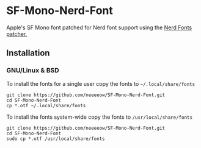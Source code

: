 # SF-Mono-Nerd-Font
Apple's SF Mono font patched for Nerd font support using the [Nerd Fonts patcher.](https://github.com/ryanoasis/nerd-fonts)

## Installation

### GNU/Linux & BSD
To install the fonts for a single user copy the fonts to `~/.local/share/fonts`
```console
git clone https://github.com/neeeeow/SF-Mono-Nerd-Font.git
cd SF-Mono-Nerd-Font
cp *.otf ~/.local/share/fonts
```
To install the fonts system-wide copy the fonts to `/usr/local/share/fonts`
```console
git clone https://github.com/neeeeow/SF-Mono-Nerd-Font.git
cd SF-Mono-Nerd-Font
sudo cp *.otf /usr/local/share/fonts
```
